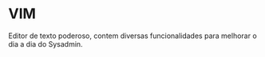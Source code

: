 # VIM 

Editor de texto poderoso, contem diversas funcionalidades para melhorar o dia a dia do Sysadmin.

